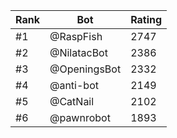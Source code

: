 Rank|Bot|Rating
---|---|---
#1|@RaspFish|2747
#2|@NilatacBot|2386
#3|@OpeningsBot|2332
#4|@anti-bot|2149
#5|@CatNail|2102
#6|@pawnrobot|1893
